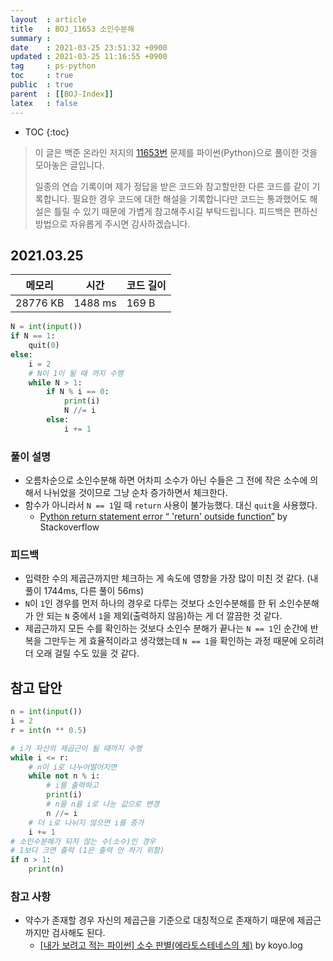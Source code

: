 ```yaml
---
layout  : article
title   : BOJ_11653 소인수분해
summary : 
date    : 2021-03-25 23:51:32 +0900
updated : 2021-03-25 11:16:55 +0900
tag     : ps-python
toc     : true
public  : true
parent  : [[BOJ-Index]]
latex   : false
---
```

* TOC
{:toc}

>이 글은 백준 온라인 저지의 [11653번](https://www.acmicpc.net/problem/11653) 문제를 파이썬(Python)으로 풀이한 것을 모아놓은 글입니다.
>
> 일종의 연습 기록이며 제가 정답을 받은 코드와 참고할만한 다른 코드를 같이 기록합니다. 필요한 경우 코드에 대한 해설을 기록합니다만 코드는 통과했어도 해설은 틀릴 수 있기 때문에 가볍게 참고해주시길 부탁드립니다. 피드백은 편하신 방법으로 자유롭게 주시면 감사하겠습니다.

## 2021.03.25

| 메모리    | 시간    | 코드 길이 |
| --------- | ------- | --------- |
| 28776 KB  | 1488 ms | 169 B     |

```python
N = int(input())
if N == 1:
    quit(0)
else:
    i = 2
    # N이 1이 될 때 까지 수행
    while N > 1:
        if N % i == 0:
            print(i)
            N //= i
        else:
            i += 1
```

### 풀이 설명

* 오름차순으로 소인수분해 하면 어차피 소수가 아닌 수들은 그 전에 작은 소수에 의해서 나뉘었을 것이므로 그냥 순차 증가하면서 체크한다.
* 함수가 아니라서 `N == 1`일 때 `return` 사용이 불가능했다. 대신 `quit`을 사용했다.
    * [Python return statement error “ 'return' outside function”](https://stackoverflow.com/questions/7842120/python-return-statement-error-return-outside-function) by Stackoverflow

### 피드백

* 입력한 수의 제곱근까지만 체크하는 게 속도에 영향을 가장 많이 미친 것 같다. (내 풀이 1744ms, 다른 풀이 56ms)
* `N`이 `1`인 경우를 먼저 하나의 경우로 다루는 것보다 소인수분해를 한 뒤 소인수분해가 안 되는 `N` 중에서 `1`을 제외(출력하지 않음)하는 게 더 깔끔한 것 같다.
* 제곱근까지 모든 수를 확인하는 것보다 소인수 분해가 끝나는 `N == 1`인 순간에 반복을 그만두는 게 효율적이라고 생각했는데 `N == 1`을 확인하는 과정 때문에 오히려 더 오래 걸릴 수도 있을 것 같다.

## 참고 답안

```python
n = int(input())
i = 2
r = int(n ** 0.5)

# i가 자신의 제곱근이 될 때까지 수행
while i <= r:
    # n이 i로 나누어떨어지면
    while not n % i:
        # i를 출력하고
        print(i)
        # n을 n을 i로 나눈 값으로 변경
        n //= i
    # 더 i로 나뉘지 않으면 i를 증가
    i += 1
# 소인수분해가 되지 않는 수(소수)인 경우
# 1보다 크면 출력 (1은 출력 안 하기 위함)
if n > 1:
    print(n)
```

### 참고 사항

* 약수가 존재할 경우 자신의 제곱근을 기준으로 대칭적으로 존재하기 때문에 제곱근까지만 검사해도 된다.
    * [[내가 보려고 적는 파이썬] 소수 판별(에라토스테네스의 체)](https://velog.io/@koyo/python-is-prime-number) by koyo.log
